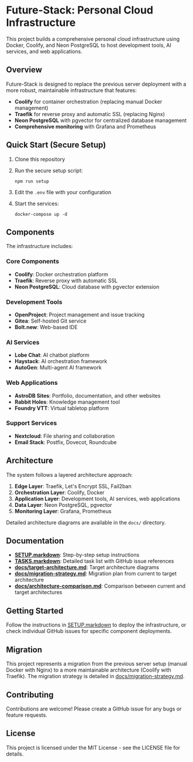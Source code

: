 # Future-Stack: Personal Cloud Infrastructure

This project builds a comprehensive personal cloud infrastructure using Docker, Coolify, and Neon PostgreSQL to host development tools, AI services, and web applications.

## Overview

Future-Stack is designed to replace the previous server deployment with a more robust, maintainable infrastructure that features:

- **Coolify** for container orchestration (replacing manual Docker management)
- **Traefik** for reverse proxy and automatic SSL (replacing Nginx)
- **Neon PostgreSQL** with pgvector for centralized database management
- **Comprehensive monitoring** with Grafana and Prometheus

## Quick Start (Secure Setup)

1. Clone this repository
2. Run the secure setup script:

   ```
   npm run setup
   ```

3. Edit the `.env` file with your configuration
4. Start the services:

   ```
   docker-compose up -d
   ```

## Components

The infrastructure includes:

### Core Components

- **Coolify**: Docker orchestration platform
- **Traefik**: Reverse proxy with automatic SSL
- **Neon PostgreSQL**: Cloud database with pgvector extension

### Development Tools

- **OpenProject**: Project management and issue tracking
- **Gitea**: Self-hosted Git service
- **Bolt.new**: Web-based IDE

### AI Services

- **Lobe Chat**: AI chatbot platform
- **Haystack**: AI orchestration framework
- **AutoGen**: Multi-agent AI framework

### Web Applications

- **AstroDB Sites**: Portfolio, documentation, and other websites
- **Rabbit Holes**: Knowledge management tool
- **Foundry VTT**: Virtual tabletop platform

### Support Services

- **Nextcloud**: File sharing and collaboration
- **Email Stack**: Postfix, Dovecot, Roundcube

## Architecture

The system follows a layered architecture approach:

1. **Edge Layer**: Traefik, Let's Encrypt SSL, Fail2ban
2. **Orchestration Layer**: Coolify, Docker
3. **Application Layer**: Development tools, AI services, web applications
4. **Data Layer**: Neon PostgreSQL, pgvector
5. **Monitoring Layer**: Grafana, Prometheus

Detailed architecture diagrams are available in the `docs/` directory.

## Documentation

- **[SETUP.markdown](SETUP.markdown)**: Step-by-step setup instructions
- **[TASKS.markdown](TASKS.markdown)**: Detailed task list with GitHub issue references
- **[docs/target-architecture.md](docs/target-architecture.md)**: Target architecture diagrams
- **[docs/migration-strategy.md](docs/migration-strategy.md)**: Migration plan from current to target architecture
- **[docs/architecture-comparison.md](docs/architecture-comparison.md)**: Comparison between current and target architectures

## Getting Started

Follow the instructions in [SETUP.markdown](SETUP.markdown) to deploy the infrastructure, or check individual GitHub issues for specific component deployments.

## Migration

This project represents a migration from the previous server setup (manual Docker with Nginx) to a more maintainable architecture (Coolify with Traefik). The migration strategy is detailed in [docs/migration-strategy.md](docs/migration-strategy.md).

## Contributing

Contributions are welcome! Please create a GitHub issue for any bugs or feature requests.

## License

This project is licensed under the MIT License - see the LICENSE file for details.
